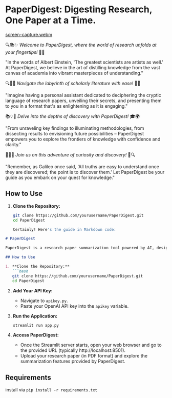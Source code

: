 
# PaperDigest: Digesting Research, One Paper at a Time.

[screen-capture.webm](https://github.com/A-dvika/PaperDigest--AI-Research-Paper-Summariser/assets/115079077/280f2903-44e8-4b52-aa67-cbf5500d6591)

🔍📚✨ *Welcome to PaperDigest, where the world of research unfolds at your fingertips!* 🚀🔬

"In the words of Albert Einstein, 'The greatest scientists are artists as well.' At PaperDigest, we believe in the art of distilling knowledge from the vast canvas of academia into vibrant masterpieces of understanding."

🔍📝🔮 *Navigate the labyrinth of scholarly literature with ease!* 🌟💡

"Imagine having a personal assistant dedicated to deciphering the cryptic language of research papers, unveiling their secrets, and presenting them to you in a format that's as enlightening as it is engaging."

📚💡🔬 *Delve into the depths of discovery with PaperDigest!* 🎓🌍

"From unraveling key findings to illuminating methodologies, from dissecting results to envisioning future possibilities – PaperDigest empowers you to explore the frontiers of knowledge with confidence and clarity."

🌟✨💬 *Join us on this adventure of curiosity and discovery!* 🚀🔍

"Remember, as Galileo once said, 'All truths are easy to understand once they are discovered; the point is to discover them.' Let PaperDigest be your guide as you embark on your quest for knowledge."



## How to Use

1. **Clone the Repository:**
   ```bash
   git clone https://github.com/yourusername/PaperDigest.git
   cd PaperDigest

   Certainly! Here's the guide in Markdown code:

```markdown
# PaperDigest

PaperDigest is a research paper summarization tool powered by AI, designed to help you digest complex academic literature effortlessly.

## How to Use

1. **Clone the Repository:**
   ```bash
   git clone https://github.com/yourusername/PaperDigest.git
   cd PaperDigest
   ```

2. **Add Your API Key:**
   - Navigate to `apikey.py`.
   - Paste your OpenAI API key into the `apikey` variable.

3. **Run the Application:**
   ```bash
   streamlit run app.py
   ```

4. **Access PaperDigest:**
   - Once the Streamlit server starts, open your web browser and go to the provided URL (typically http://localhost:8501).
   - Upload your research paper (in PDF format) and explore the summarization features provided by PaperDigest.

## Requirements

install via `pip install -r requirements.txt`
